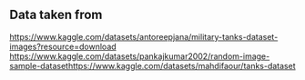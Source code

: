 ## Data taken from
https://www.kaggle.com/datasets/antoreepjana/military-tanks-dataset-images?resource=download
https://www.kaggle.com/datasets/pankajkumar2002/random-image-sample-datasethttps://www.kaggle.com/datasets/mahdifaour/tanks-dataset
